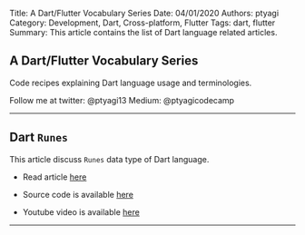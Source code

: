 Title: A Dart/Flutter Vocabulary Series
Date: 04/01/2020
Authors: ptyagi
Category: Development, Dart, Cross-platform, Flutter
Tags: dart, flutter
Summary: This article contains the list of Dart language related articles.


## A Dart/Flutter Vocabulary Series

Code recipes explaining Dart language usage and terminologies.


Follow me at twitter: @ptyagi13
Medium: @ptyagicodecamp

---

## Dart `Runes` ##

This article discuss `Runes` data type of Dart language.

* Read article [here](TODO)

* Source code is available [here](TODO)

* Youtube video is available [here](https://youtu.be/TODO)


---
